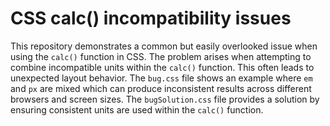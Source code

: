 # CSS calc() incompatibility issues
This repository demonstrates a common but easily overlooked issue when using the `calc()` function in CSS.  The problem arises when attempting to combine incompatible units within the `calc()` function. This often leads to unexpected layout behavior.  The `bug.css` file shows an example where `em` and `px` are mixed which can produce inconsistent results across different browsers and screen sizes. The `bugSolution.css` file provides a solution by ensuring consistent units are used within the `calc()` function. 